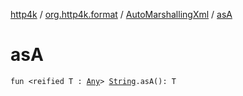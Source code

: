 [http4k](../../index.md) / [org.http4k.format](../index.md) / [AutoMarshallingXml](index.md) / [asA](./as-a.md)

# asA

`fun <reified T : `[`Any`](https://kotlinlang.org/api/latest/jvm/stdlib/kotlin/-any/index.html)`> `[`String`](https://kotlinlang.org/api/latest/jvm/stdlib/kotlin/-string/index.html)`.asA(): T`